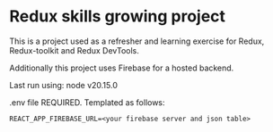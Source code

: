 # Redux skills growing project

This is a project used as a refresher and learning exercise for Redux, Redux-toolkit and Redux DevTools.

Additionally this project uses Firebase for a hosted backend.

Last run using:
node v20.15.0

.env file REQUIRED. Templated as follows:

```
REACT_APP_FIREBASE_URL=<your firebase server and json table>
```
